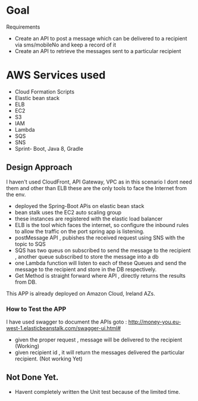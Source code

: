 # Goal
Requirements
* Create an API to post a message which can be delivered to a recipient via
sms/mobileNo and keep a record of it
* Create an API to retrieve the messages sent to a particular recipient

AWS Services used
===============
* Cloud Formation Scripts
* Elastic bean stack
* ELB
* EC2
* S3
* IAM
* Lambda
* SQS
* SNS
* Sprint- Boot, Java 8, Gradle 

Design Approach
---------------
I haven't used CloudFront, API Gateway, VPC as in this scenario I dont need them and other than ELB these are the only tools to face the Internet from the env.

* deployed the Spring-Boot APis on elastic bean stack
* bean stalk uses the EC2 auto scaling group
* these instances are registered with the elastic load balancer
* ELB is the tool which faces the internet, so configure the inbound rules to allow the traffic on 
the port spring app is listening.
* postMessage API , pubishes the received request using SNS with the topic to SQS
* SQS has two queus on subscribed to send the message to the recipient , another queue subscribed to store the message into a db
* one Lambda function will listen to each of these Queues and send the message to the recipient and store in the DB respectively.
* Get Method is straight forward where API , directly returns the results from DB.

This APP is already deployed on Amazon Cloud, Ireland AZs.
 
### How to Test the APP

I have used swagger to document the APIs
goto : http://money-you.eu-west-1.elasticbeanstalk.com/swagger-ui.html#
* given the proper request , message will be delivered to the recipient (Working)
* given recipient id , it will return the messages delivered the particular recipient. (Not working Yet)

Not Done Yet.
------------
* Havent completely written the Unit test because of the limited time.
